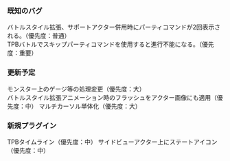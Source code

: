 ### 既知のバグ
バトルスタイル拡張、サポートアクター併用時にパーティコマンドが2回表示される。（優先度：普通）  
TPBバトルでスキップパーティコマンドを使用すると進行不能になる。（優先度：重要）  

### 更新予定
モンスター上のゲージ等の処理変更（優先度：大）  
バトルスタイル拡張アニメーション時のフラッシュをアクター画像にも適用（優先度：中）
マルチカーソル単体化（優先度：大）  

### 新規プラグイン
TPBタイムライン（優先度：中）
サイドビューアクター上にステートアイコン（優先度：中）
